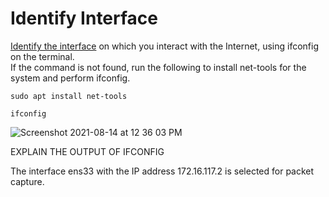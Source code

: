 # Identify Interface

[Identify the interface](identify_interface.md) on which you interact with the Internet, using ifconfig on the terminal.    
If the command is not found, run the following to install net-tools for the system and perform ifconfig.

```
sudo apt install net-tools
```
```
ifconfig
```

![Screenshot 2021-08-14 at 12 36 03 PM](https://user-images.githubusercontent.com/42912140/129438241-e741f3bf-2903-4d23-bfe3-6ef72e136961.png)

EXPLAIN THE OUTPUT OF IFCONFIG


The interface ens33 with the IP address 172.16.117.2 is selected for packet capture.
